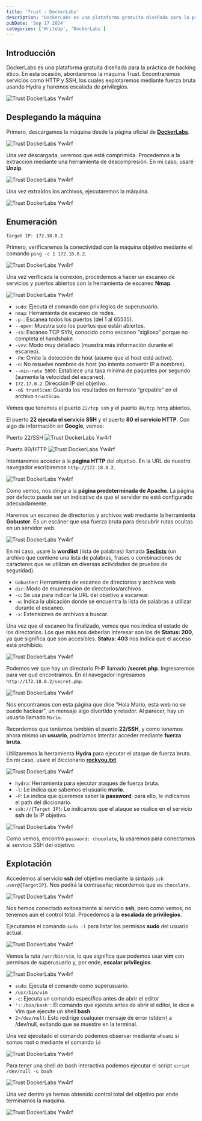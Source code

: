 ```yaml
---
title: 'Trust - DockerLabs'
description: "DockerLabs es una plataforma gratuita diseñada para la práctica de hacking ético. En esta ocasión, abordaremos la máquina Trust. Encontraremos servicios como http y ssh el cual explotaremos mediante fuerza bruta usando hydra y haremos escalada de privilegios."
pubDate: 'Sep 17 2024'
categories: ['WriteUp', 'DockerLabs']
--- 
```


## Introducción

DockerLabs es una plataforma gratuita diseñada para la práctica de hacking ético. En esta ocasión, abordaremos la máquina Trust. Encontraremos servicios como HTTP y SSH, los cuales explotaremos mediante fuerza bruta usando Hydra y haremos escalada de privilegios.

![Trust DockerLabs Yw4rf](../../../assets/DockerLabs/Trust/trust-dockerlabs.png)


## Desplegando la máquina

Primero, descargamos la máquina desde la página oficial de [**DockerLabs**](https://dockerlabs.es/).

![Trust DockerLabs Yw4rf](../../../assets/DockerLabs/Trust/trust-download.png)

Una vez descargada, veremos que está comprimida. Procedemos a la extracción mediante una herramienta de descompresión. En mi caso, usaré **Unzip**.

![Trust DockerLabs Yw4rf](../../../assets/DockerLabs/Trust/trust.png)

Una vez extraídos los archivos, ejecutaremos la máquina.

![Trust DockerLabs Yw4rf](../../../assets/DockerLabs/Trust/trust0.png)

## Enumeración 

~~~
Target IP: 172.18.0.2
~~~

Primero, verificaremos la conectividad con la máquina objetivo mediante el comando `ping -c 1 172.18.0.2`.

![Trust DockerLabs Yw4rf](../../../assets/DockerLabs/Trust/trust1.png)

Una vez verificada la conexión, procedemos a hacer un escaneo de servicios y puertos abiertos con la herramienta de escaneo **Nmap**.

![Trust DockerLabs Yw4rf](../../../assets/DockerLabs/Trust/trust2.png)

- `sudo`: Ejecuta el comando con privilegios de superusuario.
- `nmap`: Herramienta de escaneo de redes.
- `-p-`: Escanea todos los puertos (del 1 al 65535).
- `--open`: Muestra solo los puertos que están abiertos.
- `-sS`: Escaneo TCP SYN, conocido como escaneo “sigiloso” porque no completa el handshake.
- `-vvv`: Modo muy detallado (muestra más información durante el escaneo).
- `-Pn`: Omite la detección de host (asume que el host está activo).
- `-n`: No resuelve nombres de host (no intenta convertir IP a nombres).
- `--min-rate 5000`: Establece una tasa mínima de paquetes por segundo (aumenta la velocidad del escaneo).
- `172.17.0.2`: Dirección IP del objetivo.
- `-oG trustScan`: Guarda los resultados en formato “grepable” en el archivo `trustScan`.

Vemos que tenemos el puerto `22/tcp ssh` y el puerto `80/tcp http` abiertos.

El puerto **22 ejecuta el servicio SSH** y el puerto **80 el servicio HTTP**. Con algo de información en **Google**, vemos:

Puerto 22/SSH
![Trust DockerLabs Yw4rf](../../../assets/DockerLabs/Trust/trust4.png)

Puerto 80/HTTP
![Trust DockerLabs Yw4rf](../../../assets/DockerLabs/Trust/trust5.png)

Intentaremos acceder a la **página HTTP** del objetivo. En la URL de nuestro navegador escribiremos `http://172.18.0.2`. 

![Trust DockerLabs Yw4rf](../../../assets/DockerLabs/Trust/trust6.png)

Como vemos, nos dirige a la **página predeterminada de Apache**. La página por defecto puede ser un indicativo de que el servidor no está configurado adecuadamente.

Haremos un escaneo de directorios y archivos web mediante la herramienta **Gobuster**. Es un escáner que usa fuerza bruta para descubrir rutas ocultas en un servidor web.

![Trust DockerLabs Yw4rf](../../../assets/DockerLabs/Trust/trust7.png)

En mi caso, usaré la **wordlist** (lista de palabras) llamada [**Seclists**](https://github.com/danielmiessler/SecLists) (un archivo que contiene una lista de palabras, frases o combinaciones de caracteres que se utilizan en diversas actividades de pruebas de seguridad).

- `Gobuster`: Herramienta de escaneo de directorios y archivos web 
- `dir`:  Modo de enumeración de directorios/archivos
-  `-u`: Se usa para indicar la URL del objetivo a escanear.
- `-w`: Indica la ubicación donde se encuentra la lista de palabras a utilizar durante el escaneo.
- `-x`: Extensiones de archivos a buscar.

Una vez que el escaneo ha finalizado, vemos que nos indica el estado de los directorios. Los que más nos deberían interesar son los de **Status: 200**, ya que significa que son accesibles. **Status: 403** nos indica que el acceso está prohibido.

![Trust DockerLabs Yw4rf](../../../assets/DockerLabs/Trust/trust8.png)

Podemos ver que hay un directorio PHP llamado **/secret.php**. Ingresaremos para ver qué encontramos. En el navegador ingresamos `http://172.18.0.2/secret.php`.

![Trust DockerLabs Yw4rf](../../../assets/DockerLabs/Trust/trust9.png)

Nos encontramos con esta página que dice "Hola Mario, esta web no se puede hackear", un mensaje algo divertido y retador. Al parecer, hay un usuario llamado `Mario`.

Recordemos que teníamos también el puerto **22/SSH**, y como tenemos ahora mismo un **usuario**, podríamos intentar acceder mediante **fuerza bruta**.

Utilizaremos la herramienta **Hydra** para ejecutar el ataque de fuerza bruta. En mi caso, usaré el diccionario [**rockyou.txt**](https://github.com/brannondorsey/naive-hashcat/releases/download/data/rockyou.txt).

![Trust DockerLabs Yw4rf](../../../assets/DockerLabs/Trust/trust10.png)

- `hydra`: Herramienta para ejecutar ataques de fuerza bruta.
- `-l`: Le indica que sabemos el usuario **mario**.
- `-P`: Le indica que queremos saber la **password**; para ello, le indicamos el path del diccionario.
- `ssh://{Target IP}`: Le indicamos que el ataque se realice en el servicio **ssh** de la IP objetivo.

![Trust DockerLabs Yw4rf](../../../assets/DockerLabs/Trust/trust11.png)

Como vemos, encontró `password: chocolate`, la usaremos para conectarnos al servicio SSH del objetivo.

## Explotación

Accedemos al servicio **ssh** del objetivo mediante la sintaxis `ssh user@{TargetIP}`. Nos pedirá la contraseña; recordemos que es `chocolate`. 

![Trust DockerLabs Yw4rf](../../../assets/DockerLabs/Trust/trust13.png)

Nos hemos conectado exitosamente al servicio **ssh**, pero como vemos, no tenemos aún el control total. Procedemos a la **escalada de privilegios**.

Ejecutamos el comando `sudo -l` para listar los permisos **sudo** del usuario actual.

![Trust DockerLabs Yw4rf](../../../assets/DockerLabs/Trust/trust14.png)

Vemos la ruta `/usr/bin/vim`, lo que significa que podemos usar **vim** con permisos de superusuario y, por ende, **escalar privilegios**.

![Trust DockerLabs Yw4rf](../../../assets/DockerLabs/Trust/trust15.png)

- `sudo`: Ejecuta el comando como superusuario.
- `/usr/bin/vim`
- `-c`: Ejecuta un comando específico antes de abrir el editor
- `':!/bin/bash'`: El comando que ejecuta antes de abrir el editor, le dice a Vim que ejecute un shell **bash**
- `2>/dev/null`: Esto redirige cualquier mensaje de error (stderr) a /dev/null, evitando que se muestre en la terminal.

Una vez ejecutado el comando podemos observar mediante `whoami` si somos root o mediante el comando  `id`

![Trust DockerLabs Yw4rf](../../../assets/DockerLabs/Trust/trust16.png)

Para tener una shell de bash interactiva podemos ejecutar el script `script /dev/null -c bash`

![Trust DockerLabs Yw4rf](../../../assets/DockerLabs/Trust/trust17.png)

Una vez dentro ya hemos obtenido control total del objetivo por ende terminamos la maquina.

![Trust DockerLabs Yw4rf](../../../assets/DockerLabs/Trust/trust18.png)